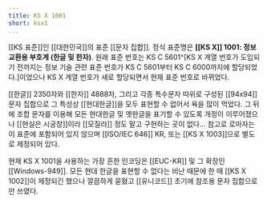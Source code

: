 ```yaml
---
title: KS X 1001
short: ksx1
...
```


[[KS 표준]]인 [[대한민국]]의 표준 [[문자 집합]]. 정식 표준명은 **[[KS X]] 1001: 정보 교환용 부호계 (한글 및 한자)**. 원래 표준 번호는 KS C 5601^[KS X 계열 번호가 도입되기 전까지는 정보 기술 관련 표준 번호가 KS C 5601부터 KS C 6000까지에 할당되었다.]이었으나 KS X 계열 번호가 새로 할당되면서 현재 표준 번호로 바뀌었다.

[[한글]] 2350자와 [[한자]] 4888자, 그리고 각종 특수문자 따위로 구성된 [[94x94]] 문자 집합으로 그 특성상 [[현대한글]]을 모두 표현할 수 없어서 욕을 많이 먹었다. 그 뒤에 조합 문자를 이용해 모든 현대한글 및 옛한글을 표기할 수 있도록 개정이 이루어졌으나 [[현실은 시궁창]]이라 [[모질라]] 정도 말고 구현하는 곳이 없다... 참고로 로마자는 이 표준에 포함되어 있지 않으며 [[ISO/IEC 646]] KR, 또는 [[KS X 1003]]으로 별도로 제정되어 있다.

현재 KS X 1001을 사용하는 가장 흔한 인코딩은 [[EUC-KR]] 및 그 확장인 [[Windows-949]]. 모든 현대 한글을 표현할 수 없다는 비난 때문에 한 때 [[KS X 1002]]이 제정되긴 했으나 깔끔하게 묻혔고 [[유니코드]] 초기에 참조용 문자 집합으로만 쓰였다.


